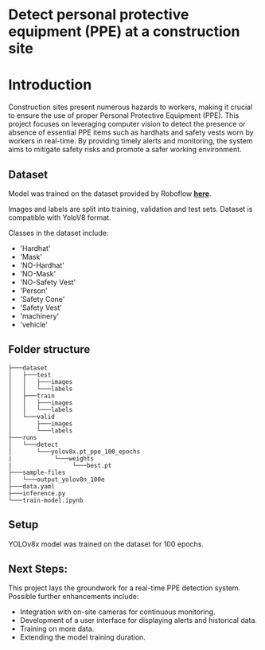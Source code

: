# Detect personal protective equipment (PPE) at a construction site

# Introduction
Construction sites present numerous hazards to workers, making it crucial to ensure the use of proper Personal Protective Equipment (PPE). This project focuses on leveraging computer vision to detect the presence or absence of essential PPE items such as hardhats and safety vests worn by workers in real-time. By providing timely alerts and monitoring, the system aims to mitigate safety risks and promote a safer working environment.

## Dataset
Model was trained on the dataset provided by Roboflow [**here**](https://www.kaggle.com/datasets/snehilsanyal/construction-site-safety-image-dataset-roboflow).

Images and labels are split into training, validation and test sets. Dataset is compatible with YoloV8 format.

Classes in the dataset include:
- 'Hardhat'
- 'Mask'
- 'NO-Hardhat'
- 'NO-Mask'
- 'NO-Safety Vest'
- 'Person'
- 'Safety Cone'
- 'Safety Vest'
- 'machinery'
- 'vehicle'

## Folder structure

```
├───dataset
│   ├───test
│   │   ├───images
│   │   └───labels
│   ├───train
│   │   ├───images
│   │   └───labels
│   └───valid
│       ├───images
│       └───labels
├───runs
│   └───detect
│       └───yolov8x.pt_ppe_100_epochs
|            └───weights
|                 └───best.pt
├───sample-files
│   └───output_yolov8n_100e
├───data.yaml
├───inference.py
└───train-model.ipynb
```

## Setup
YOLOv8x model was trained on the dataset for 100 epochs.

## Next Steps:
This project lays the groundwork for a real-time PPE detection system. Possible further enhancements include:
- Integration with on-site cameras for continuous monitoring.
- Development of a user interface for displaying alerts and historical data.
- Training on more data.
- Extending the model training duration.
